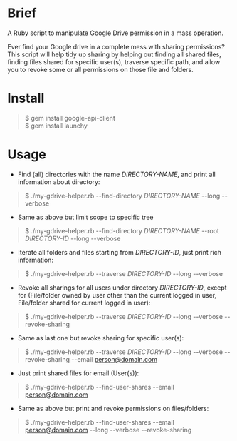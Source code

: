 # Brief

A Ruby script to manipulate Google Drive permission in a mass operation.

Ever find your Google drive in a complete mess with sharing permissions? This script will help tidy up sharing by helping out finding all shared files, finding files shared for specific user(s), traverse specific path, and allow you to revoke some or all permissions on those file and folders.

# Install

> $ gem install google-api-client<br>
> $ gem install launchy

# Usage

* Find (all) directories with the name *DIRECTORY-NAME*, and print all information about directory:
> $ ./my-gdrive-helper.rb --find-directory *DIRECTORY-NAME* --long --verbose

* Same as above but limit scope to specific tree
> $ ./my-gdrive-helper.rb --find-directory *DIRECTORY-NAME* --root *DIRECTORY-ID* --long --verbose

* Iterate all folders and files starting from *DIRECTORY-ID*, just print rich information:
> $ ./my-gdrive-helper.rb --traverse *DIRECTORY-ID* --long --verbose

* Revoke all sharings for all users under directory *DIRECTORY-ID*, except for (File/folder owned by user other than the current logged in user, File/folder shared for current logged in user):
> $ ./my-gdrive-helper.rb --traverse *DIRECTORY-ID* --long --verbose --revoke-sharing

* Same as last one but revoke sharing for specific user(s):
> $ ./my-gdrive-helper.rb --traverse *DIRECTORY-ID* --long --verbose --revoke-sharing --email person@domain.com

* Just print shared files for email (User(s)):
> $ ./my-gdrive-helper.rb --find-user-shares --email person@domain.com

* Same as above but print and revoke permissions on files/folders:
> $ ./my-gdrive-helper.rb --find-user-shares --email person@domain.com --long --verbose --revoke-sharing

